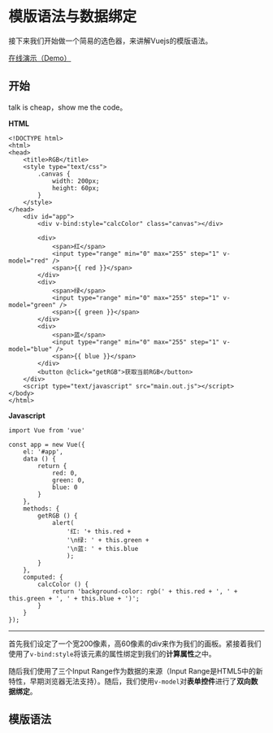 # 模版语法与数据绑定

接下来我们开始做一个简易的选色器，来讲解Vuejs的模版语法。

[在线演示（Demo）](https://smilecc.github.io/learn-vue2x/demo/1_4/)

## 开始

talk is cheap，show me the code。

**HTML**

```
<!DOCTYPE html>
<html>
<head>
    <title>RGB</title>
    <style type="text/css">
        .canvas {
            width: 200px;
            height: 60px;
        }
    </style>
</head>
    <div id="app">
        <div v-bind:style="calcColor" class="canvas"></div>

        <div>
            <span>红</span>
            <input type="range" min="0" max="255" step="1" v-model="red" />
            <span>{{ red }}</span>
        </div>
        <div>
            <span>绿</span>
            <input type="range" min="0" max="255" step="1" v-model="green" />
            <span>{{ green }}</span>
        </div>
        <div>
            <span>蓝</span>
            <input type="range" min="0" max="255" step="1" v-model="blue" />
            <span>{{ blue }}</span>
        </div>
        <button @click="getRGB">获取当前RGB</button>
    </div>
    <script type="text/javascript" src="main.out.js"></script>
</body>
</html>
```

**Javascript**

```
import Vue from 'vue'

const app = new Vue({
    el: '#app',
    data () {
        return {
            red: 0,
            green: 0,
            blue: 0
        }
    },
    methods: {
        getRGB () {
            alert(
                '红: '+ this.red + 
                '\n绿: ' + this.green + 
                '\n蓝: ' + this.blue
                );
        }
    },
    computed: {
        calcColor () {
            return 'background-color: rgb(' + this.red + ', ' + this.green + ', ' + this.blue + ')';
        }
    }
});
```

---

首先我们设定了一个宽200像素，高60像素的div来作为我们的画板。紧接着我们使用了`v-bind:style`将该元素的属性绑定到我们的**计算属性**之中。

随后我们使用了三个Input Range作为数据的来源（Input Range是HTML5中的新特性，早期浏览器无法支持）。随后，我们使用`v-model`对**表单控件**进行了**双向数据绑定**。

## 模版语法



